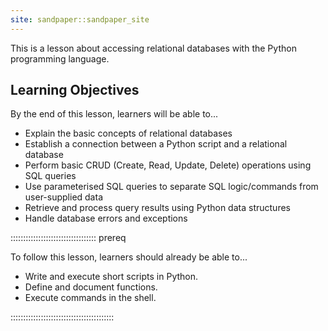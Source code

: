 ```yaml
---
site: sandpaper::sandpaper_site
---
```


This is a lesson about accessing relational databases with the Python programming language.

## Learning Objectives
By the end of this lesson, learners will be able to...

- Explain the basic concepts of relational databases
- Establish a connection between a Python script and a relational database
- Perform basic CRUD (Create, Read, Update, Delete) operations using SQL queries
- Use parameterised SQL queries to separate SQL logic/commands from user-supplied data
- Retrieve and process query results using Python data structures
- Handle database errors and exceptions

:::::::::::::::::::::::::::::::::: prereq

To follow this lesson, learners should already be able to...

* Write and execute short scripts in Python.
* Define and document functions.
* Execute commands in the shell.

:::::::::::::::::::::::::::::::::::::::::

